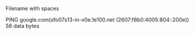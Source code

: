 Filename with spaces

PING google.com(sfo07s13-in-x0e.1e100.net (2607:f8b0:4005:804::200e)) 56 data bytes

